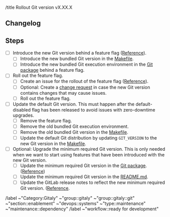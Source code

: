/title Rollout Git version vX.XX.X

## Changelog

<!--
Add the changelog related to the new version and how this impacts us. It is especially important to highlight changes that increase the risk for this particular upgrade.
Would be really nice to point out contributions made by the Gitaly team, if any.
-->

## Steps

- [ ] Introduce the new Git version behind a feature flag ([Reference](https://gitlab.com/gitlab-org/gitaly/-/merge_requests/5587)).
  - [ ] Introduce the new bundled Git version in the [Makefile](/Makefile).
  - [ ] Introduce the new bundled Git execution environment in the [Git package](/internal/git/version.go) behind a feature flag.
- [ ] Roll out the feature flag.
  - [ ] Create an issue for the rollout of the feature flag ([Reference](https://gitlab.com/gitlab-org/gitaly/-/issues/5030)).
  - [ ] Optional: Create a [change request](https://about.gitlab.com/handbook/engineering/infrastructure/change-management/#change-request-workflows) in case the new Git version contains changes that may cause issues.
  - [ ] Roll out the feature flag.
- [ ] Update the default Git version. This must happen after the default-disabled flag has been released to avoid issues with zero-downtime upgrades.
  - [ ] Remove the feature flag.
  - [ ] Remove the old bundled Git execution environment.
  - [ ] Remove the old bundled Git version in the [Makefile](/Makefile).
  - [ ] Update the default Git distribution by updating `GIT_VERSION` to the new Git version in the [Makefile](/Makefile).
- [ ] Optional: Upgrade the minimum required Git version. This is only needed when we want to start using features that have been introduced with the new Git version.
  - [ ] Update the minimum required Git version in the [Git package](/internal/git/version.go). ([Reference](https://gitlab.com/gitlab-org/gitaly/-/merge_requests/5705))
  - [ ] Update the minimum required Git version in the [README.md](/README.md).
  - [ ] Update the GitLab release notes to reflect the new minimum required Git version. ([Reference](https://gitlab.com/gitlab-org/gitlab/-/merge_requests/107565).  
  
/label ~"Category:Gitaly" ~"group::gitaly" ~"group::gitaly::git" ~"section::enablement" ~"devops::systems" ~"type::maintenance" ~"maintenance::dependency"
/label ~"workflow::ready for development"
